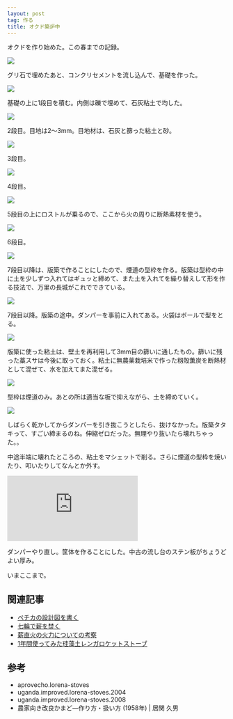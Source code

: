 ```yaml
---
layout: post
tag: 作る
title: オクド築炉中
---
```

オクドを作り始めた。この春までの記録。

![](https://kobapan.com/p/_data/i/galleries/make/IMG_2797-me.JPG)

グリ石で埋めたあと、コンクリセメントを流し込んで、基礎を作った。

![](https://kobapan.com/p/_data/i/galleries/make/IMG_2814-me.JPG)

基礎の上に1段目を積む。内側は礫で埋めて、石灰粘土で均した。

![](https://kobapan.com/p/_data/i/galleries/make/IMG_2817-me.JPG)

2段目。目地は2～3mm。目地材は、石灰と篩った粘土と砂。

![](https://kobapan.com/p/_data/i/galleries/make/IMG_2818-me.JPG)

3段目。

![](https://kobapan.com/p/_data/i/galleries/make/IMG_2828-me.JPG)

4段目。

![](https://kobapan.com/p/_data/i/galleries/make/IMG_2829-me.JPG)

5段目の上にロストルが乗るので、ここから火の周りに断熱素材を使う。

![](https://kobapan.com/p/_data/i/galleries/make/IMG_2830-me.JPG)

6段目。

![](https://kobapan.com/p/_data/i/galleries/make/IMG_2833-me.JPG)

7段目以降は、版築で作ることにしたので、煙道の型枠を作る。版築は型枠の中に土を少しずつ入れてはギュッと締めて、また土を入れてを繰り替えして形を作る技法で、万里の長城がこれでできている。

![](https://kobapan.com/p/_data/i/galleries/make/IMG_2835-me.JPG)

7段目以降。版築の途中。ダンパーを事前に入れてある。火袋はボールで型をとる。

![](https://kobapan.com/p/_data/i/galleries/make/IMG_2837-me.JPG)

版築に使った粘土は、壁土を再利用して3mm目の篩いに通したもの。篩いに残った藁スサは今後に取っておく。粘土に無農薬栽培米で作った籾殻薫炭を断熱材として混ぜて、水を加えてまた混ぜる。

![](https://kobapan.com/p/_data/i/galleries/make/IMG_2840-me.JPG)

型枠は煙道のみ。あとの所は適当な板で抑えながら、土を締めていく。

![](https://kobapan.com/p/_data/i/galleries/make/IMG_2841-me.JPG)

しばらく乾かしてからダンパーを引き抜こうとしたら、抜けなかった。版築タタキって、すごい締まるのね。伸縮ゼロだった。無理やり抜いたら壊れちゃった。。

中途半端に壊れたところの、粘土をマシェットで削る。さらに煙道の型枠を焼いたり、叩いたりしてなんとか外す。

![](https://kobapan.com/p/i.php?/galleries/make/IMG_2842-me.JPG)

ダンパーやり直し。筐体を作ることにした。中古の流し台のステン板がちょうどよい厚み。

いまここまで。

## 関連記事

- [ペチカの設計図を書く](http://kobapan.com/blog/2019/01/26/pechka.html)
- [七輪で薪を焚く](http://kobapan.com/blog/2017/03/23/hichirin.html)
- [薪直火の火力についての考察](http://kobapan.com/blog/2017/03/01/irori.html)
- [1年間使ってみた珪藻土レンガロケットストーブ](http://kobapan.com/blog/2017/02/18/rocket.html)

## 参考

- aprovecho.lorena-stoves
- uganda.improved.lorena-stoves.2004
- uganda.improved.lorena-stoves.2008
- 農家向き改良かまど―作り方・扱い方 (1958年) | 居関 久男
